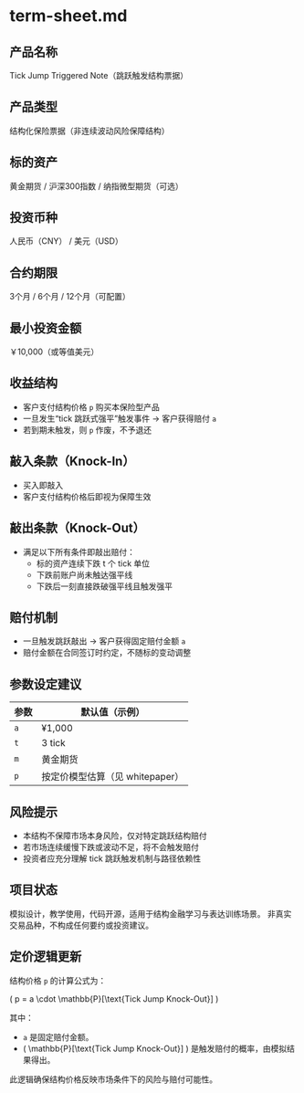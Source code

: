 # term-sheet.md

## 产品名称
Tick Jump Triggered Note（跳跃触发结构票据）

## 产品类型
结构化保险票据（非连续波动风险保障结构）

## 标的资产
黄金期货 / 沪深300指数 / 纳指微型期货（可选）

## 投资币种
人民币（CNY） / 美元（USD）

## 合约期限
3个月 / 6个月 / 12个月（可配置）

## 最小投资金额
￥10,000（或等值美元）

## 收益结构
- 客户支付结构价格 `p` 购买本保险型产品
- 一旦发生“tick 跳跃式强平”触发事件 → 客户获得赔付 `a`
- 若到期未触发，则 `p` 作废，不予退还

## 敲入条款（Knock-In）
- 买入即敲入
- 客户支付结构价格后即视为保障生效

## 敲出条款（Knock-Out）
- 满足以下所有条件即敲出赔付：
  - 标的资产连续下跌 t 个 tick 单位
  - 下跌前账户尚未触达强平线
  - 下跌后一刻直接跌破强平线且触发强平

## 赔付机制
- 一旦触发跳跃敲出 → 客户获得固定赔付金额 `a`
- 赔付金额在合同签订时约定，不随标的变动调整

## 参数设定建议
| 参数 | 默认值（示例） |
|--------|-----------------|
| `a` | ¥1,000           |
| `t` | 3 tick           |
| `m` | 黄金期货         |
| `p` | 按定价模型估算（见 whitepaper） |

## 风险提示
- 本结构不保障市场本身风险，仅对特定跳跃结构赔付
- 若市场连续缓慢下跌或波动不足，将不会触发赔付
- 投资者应充分理解 tick 跳跃触发机制与路径依赖性

## 项目状态
模拟设计，教学使用，代码开源，适用于结构金融学习与表达训练场景。
非真实交易品种，不构成任何要约或投资建议。

## 定价逻辑更新

结构价格 `p` 的计算公式为：

\(
    p = a \cdot \mathbb{P}[\text{Tick Jump Knock-Out}]
\)

其中：
- `a` 是固定赔付金额。
- \( \mathbb{P}[\text{Tick Jump Knock-Out}] \) 是触发赔付的概率，由模拟结果得出。

此逻辑确保结构价格反映市场条件下的风险与赔付可能性。
